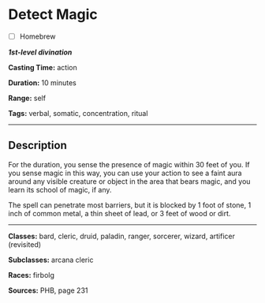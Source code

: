 # Detect Magic

- [ ] Homebrew

***1st-level divination***

**Casting Time:** action

**Duration:** 10 minutes

**Range:** self

**Tags:** verbal, somatic, concentration, ritual

---

## Description
For the duration, you sense the presence of magic within 30 feet of you. If you sense magic in this way, you can use your action to see a faint aura around any visible creature or object in the area that bears magic, and you learn its school of magic, if any.

The spell can penetrate most barriers, but it is blocked by 1 foot of stone, 1 inch of common metal, a thin sheet of lead, or 3 feet of wood or dirt.

---

**Classes:** bard, cleric, druid, paladin, ranger, sorcerer, wizard, artificer (revisited)

**Subclasses:** arcana cleric

**Races:** firbolg

**Sources:** PHB, page 231
